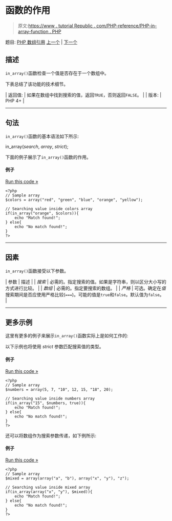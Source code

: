 # 函数的作用

> 原文:[https://www . tutorial Republic . com/PHP-reference/PHP-in-array-function . PHP](https://www.tutorialrepublic.com/php-reference/php-in-array-function.php)

题目: [PHP 数组引用](php-array-functions.php) [上一个](php-extract-function.php) | [下一个](php-key-function.php)

## 描述

`in_array()`函数检查一个值是否存在于一个数组中。

下表总结了该功能的技术细节。

| 返回值: | 如果在数组中找到搜索的值，返回`TRUE`，否则返回`FALSE`。 |
| 版本: | PHP 4+ |

* * *

## 句法

`in_array()`函数的基本语法如下所示:

in_array(*search*, *array*, *strict*);

下面的例子展示了`in_array()`函数的作用。

#### 例子

[Run this code »](../codelab.php?topic=php&file=check-if-a-value-exists-in-an-array "Run this code to view the output")

```
<?php
// Sample array
$colors = array("red", "green", "blue", "orange", "yellow");

// Searching value inside colors array
if(in_array("orange", $colors)){
    echo "Match found!";
} else{
    echo "No match found!";
}
?>
```

* * *

## 因素

`in_array()`函数接受以下参数。

| 参数 | 描述 |
| *搜索* | 必需的。指定搜索的值。如果是字符串，则以区分大小写的方式进行比较。 |
| *数组* | 必需的。指定要搜索的数组。 |
| *严格* | 可选。确定在*值*搜索期间是否应使用严格比较(`===`)。可能的值是`true`和`false`。默认值为`false`。 |

* * *

## 更多示例

这里有更多的例子来展示`in_array()`函数实际上是如何工作的:

以下示例也将使用 *strict* 参数匹配搜索值的类型。

#### 例子

[Run this code »](../codelab.php?topic=php&file=strict-check-whether-a-value-exists-in-an-array "Run this code to view the output")

```
<?php
// Sample array
$numbers = array(5, 7, "10", 12, 15, "18", 20);

// Searching value inside numbers array
if(in_array("15", $numbers, true)){
    echo "Match found!";
} else{
    echo "No match found!";
}
?>
```

还可以将数组作为搜索参数传递，如下例所示:

#### 例子

[Run this code »](../codelab.php?topic=php&file=check-if-an-array-exists-inside-of-an-array "Run this code to view the output")

```
<?php
// Sample array
$mixed = array(array("a", "b"), array("x", "y"), "z");

// Searching value inside mixed array
if(in_array(array("x", "y"), $mixed)){
    echo "Match found!";
} else{
    echo "No match found!";
}
?>
```